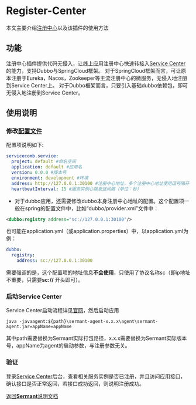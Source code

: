 # Register-Center

本文主要介绍[注册中心](../../../sermant-plugins/sermant-register-center)以及该插件的使用方法

## 功能

注册中心插件提供代码无侵入，让线上应用注册中心快速转接入[Service Center](https://github.com/apache/servicecomb-service-center)的能力，支持Dubbo与SpringCloud框架。
对于SpringCloud框架而言，可让原本注册于Eureka，Nacos，Zookeeper等主流注册中心的微服务，无侵入地注册到Service Center上。
对于Dubbo框架而言，只要引入基础dubbo依赖包，即可无侵入地注册到Service Center。

## 使用说明

### 修改[配置文件](../../../sermant-plugins/sermant-register-center/config/config.yaml)

配置项说明如下:

```yaml
servicecomb.service:
  project: default #命名空间
  application: default #应用名
  version: 0.0.0 #版本号
  environment: development #环境
  address: http://127.0.0.1:30100 #注册中心地址，多个注册中心地址使用逗号隔开
  heartbeatInterval: 15 #服务实例心跳发送间隔（单位：秒）
```

- 对于dubbo应用，还需要修改dubbo本身注册中心地址的配置。这个配置项一般在spring的配置文件中，比如“dubbo/provider.xml”文件中：

```xml
<dubbo:registry address="sc://127.0.0.1:30100"/>
```

也可能在application.yml（或application.properties）中，以application.yml为例：

```yml
dubbo:
  registry:
    address: sc://127.0.0.1:30100
```

需要强调的是，这个配置项的地址信息**不会使用**，只使用了协议名称sc（即ip地址不重要，只需要**sc://** 开头即可）。

### 启动Service Center

Service Center启动流程详见[官网](https://github.com/apache/servicecomb-service-center)，然后启动应用

```shell
java -javaagent:${path}\sermant-agent-x.x.x\agent\sermant-agent.jar=appName=appName
```

其中path需要替换为Sermant实际打包路径，x.x.x需要替换为Sermant实际版本号，appName为agent的启动参数，与注册参数无关。

### 验证

登录[Service Center](http://127.0.0.1:30103/)后台，查看相关服务实例是否已注册，并且访问应用接口，确认接口是否正常返回，若接口成功返回，则说明注册成功。

[返回**Sermant**说明文档](../../README.md)